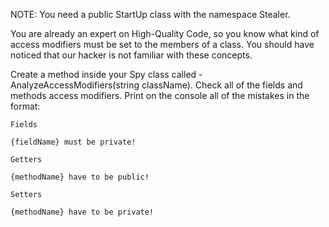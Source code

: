 NOTE: You need a public StartUp class with the namespace Stealer.

You are already an expert on High-Quality Code, so you know what kind of access modifiers must be set to the members of a class. You should have noticed that our hacker is not familiar with these concepts.

Create a method inside your Spy class called - AnalyzeAccessModifiers(string className). Check all of the fields and methods access modifiers. Print on the console all of the mistakes in the format:

	Fields
  
   	{fieldName} must be private!
    
	Getters
  
  	{methodName} have to be public!
    
	Setters 
  
  	{methodName} have to be private!
